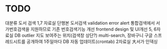 # TODO

대분류 도서 검색 1,7 자료실 단행본 도서검색
validation error alert
통합검색에서 서가번호검색을 지원하므로 기존 번호검색기능 개선
frontend design 및 UI개선
5, 6자료실 DB outlier
지도 보여주는 위치(검색창 상단?)
multi-search, 장바구니
구글 스프레드시트를 공개하여 1주일마다 DB 자동 업데이트(crontab)
2자료실 大서가 인덱싱
